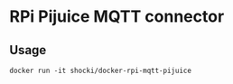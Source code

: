 # RPi Pijuice MQTT connector

## Usage

```shell
docker run -it shocki/docker-rpi-mqtt-pijuice
```

